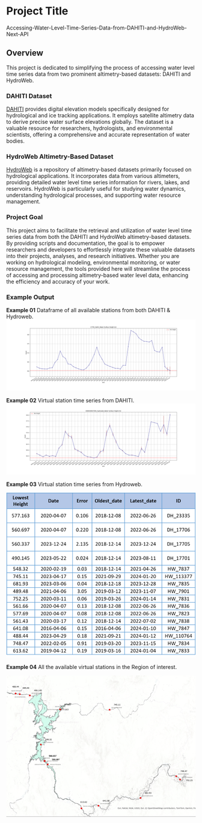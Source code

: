 # Project Title

Accessing-Water-Level-Time-Series-Data-from-DAHITI-and-HydroWeb-Next-API

## Overview

This project is dedicated to simplifying the process of accessing water level time series data from two prominent altimetry-based datasets: DAHITI and HydroWeb.

### DAHITI Dataset

[DAHITI](https://dahiti.dgfi.tum.de/) provides digital elevation models specifically designed for hydrological and ice tracking applications. It employs satellite altimetry data to derive precise water surface elevations globally. The dataset is a valuable resource for researchers, hydrologists, and environmental scientists, offering a comprehensive and accurate representation of water bodies.

### HydroWeb Altimetry-Based Dataset

[HydroWeb](https://hydroweb.next.theia-land.fr/) is a repository of altimetry-based datasets primarily focused on hydrological applications. It incorporates data from various altimeters, providing detailed water level time series information for rivers, lakes, and reservoirs. HydroWeb is particularly useful for studying water dynamics, understanding hydrological processes, and supporting water resource management.

### Project Goal

This project aims to facilitate the retrieval and utilization of water level time series data from both the DAHITI and HydroWeb altimetry-based datasets. By providing scripts and documentation, the goal is to empower researchers and developers to effortlessly integrate these valuable datasets into their projects, analyses, and research initiatives.
Whether you are working on hydrological modeling, environmental monitoring, or water resource management, the tools provided here will streamline the process of accessing and processing altimetry-based water level data, enhancing the efficiency and accuracy of your work.

### Example Output

**Example 01** Dataframe of all available stations from both DAHITI & Hydroweb.
![Example Output](02%20Outputs/02_Dahiti_Exports/02_Dahiti_Exports/17705_Dahiti.png)

**Example 02** Virtual station time series from DAHITI.
![Example Output](02%20Outputs/02_Hydroweb_Exports/02_Hydroweb_Exports/0000000007836_Hydroweb.png)


**Example 03** Virtual station time series from Hydroweb.

<div style="text-align: center;">
  <img src="03%20Media/p2_All_Stations_Dataframe.png" alt="Example 03 Output">
</div>


**Example 04** All the available virtual stations in the Region of interest.

<div style="text-align: center;">
  <img src="03%20Media/p1%20Vstations%20on%20the%20Nile%20Basin.png" alt="Example 04 Output">
</div>
